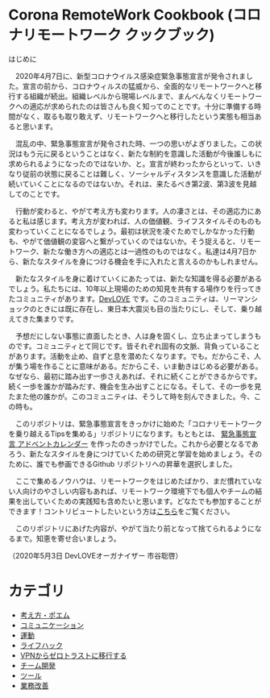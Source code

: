 Corona RemoteWork Cookbook (コロナリモートワーク クックブック)
============

はじめに

　2020年4月7日に、新型コロナウイルス感染症緊急事態宣言が発令されました。宣言の前から、コロナウィルスの猛威から、全面的なリモートワークへと移行する組織が続出。組織レベルから現場レベルまで、まんべんなくリモートワークへの適応が求められたのは皆さんも良く知ってのことです。十分に準備する時間がなく、取るも取り敢えず、リモートワークへと移行したという実態も相当あると思います。

　混乱の中、緊急事態宣言が発令された時、一つの思いがよぎりました。この状況はもう元に戻るということはなく、新たな制約を意識した活動が今後誰しもに求められるようになったのではないか、と。宣言が終わったからといって、いきなり従前の状態に戻ることは難しく、ソーシャルディスタンスを意識した活動が続いていくことになるのではないか。それは、来たるべき第2波、第3波を見越してのことです。

　行動が変わると、やがて考え方も変わります。人の凄さとは、その適応力にあると私は感じます。考え方が変われば、人の価値観、ライフスタイルそのものも変わっていくことになるでしょう。最初は状況を凌ぐためでしかなかった行動も、やがて価値観の変容へと繋がっていくのではないか。そう捉えると、リモートワーク、新たな働き方への適応とは一過性のものではなく。私達は4月7日から、新たなスタイルを身につける機会を手に入れたと言えるのかもしれません。

　新たなスタイルを身に着けていくにあたっては、新たな知識を得る必要があるでしょう。私たちには、10年以上現場のための知見を共有する場作りを行ってきたコミュニティがあります。[DevLOVE](https://devlove.doorkeeper.jp/) です。このコミュニティは、リーマンショックのときには既に存在し、東日本大震災も目の当たりにし、そして、乗り越えてきた集まりです。

　予想だにしない事態に直面したとき、人は身を固くし、立ち止まってしまうものです。コミュニティとて同じです。皆それぞれ固有の文脈、背負っていることがあります。活動を止め、自ずと息を潜めたくなります。でも。だからこそ、人が集う場を作ることに意味がある。だからこそ、いま動きはじめる必要がある。なぜなら、最初に踏み出す一歩さえあれば、それに続くことができるからです。続く一歩を誰かが踏みだす、機会を生み出すことになる。そして、その一歩を見たまた他の誰かが。このコミュニティは、そうして時を刻んできました。今、この時も。

　このリポジトリは、緊急事態宣言をきっかけに始めた「コロナリモートワークを乗り越えるTipsを集める」リポジトリになります。もともとは、 [緊急事態宣言 アドベントカレンダー](https://chouseisan.com/s?h=73b9f7603bd142a08ab69f347e6f5f72) を作ったのきっかけでした。これから必要となるであろう、新たなスタイルを身につけていくための研究と学習を始めましょう。そのために、誰でも参画できるGithub リポジトリへの昇華を選択しました。

　ここで集めるノウハウは、リモートワークをはじめたばかり、まだ慣れていない人向けのやさしい内容もあれば、リモートワーク環境下でも個人やチームの結果を出していくための実践知も含めたいと思います。どなたでも参加することができます！コントリビュートしたいという方は[こちら](./CONTRIBUTING.md)をご覧ください。

　このリポジトリにあげた内容が、やがて当たり前となって捨てられるようになるまで。知恵を寄せ合いましょう。
 
 （2020年5月3日 DevLOVEオーガナイザー 市谷聡啓）

# カテゴリ

- [考え方・ポエム](考え方・ポエム.md)
- [コミュニケーション](コミュニケーション.md)
- [運動](運動.md)
- [ライフハック](ライフハック.md)
- [VPNからゼロトラストに移行する](VPNからゼロトラストに移行する.md)
- [チーム開発](チーム開発.md)
- [ツール](ツール.md)
- [業務改善](業務改善.md)
